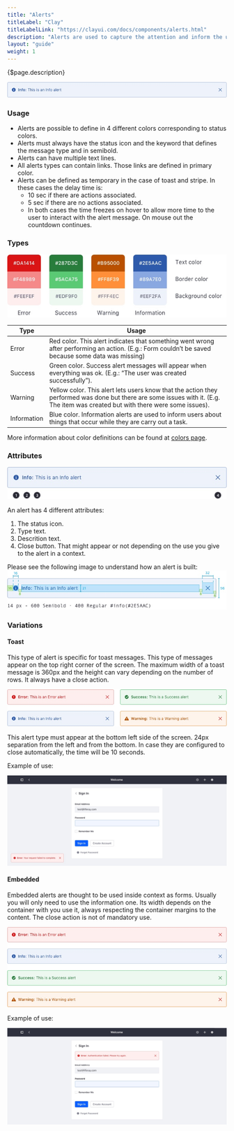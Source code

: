 ```yaml
---
title: "Alerts"
titleLabel: "Clay"
titleLabelLink: "https://clayui.com/docs/components/alerts.html"
description: "Alerts are used to capture the attention and inform the user in a more or less intrusive way."
layout: "guide"
weight: 1
---
```


<div class="page-description">{$page.description}</div>

![info alert colors](../../../images/Alert.jpg)

### Usage

* Alerts are possible to define in 4 different colors corresponding to status colors.
* Alerts must always have the status icon and the keyword that defines the message type and in semibold.
* Alerts can have multiple text lines.
* All alerts types can contain links. Those links are defined in primary color.
* Alerts can be defined as temporary in the case of toast and stripe. In these cases the delay time is:
    * 10 sec if there are actions associated.
    * 5 sec if there are no actions associated.
    * In both cases the time freezes on hover to allow more time to the user to interact with the alert message. On mouse out the countdown continues.

### Types

![alert colors to define each type as the table below describes](../../../images/AlertColors.jpg)

| Type | Usage |
| ----- | ----- |
| Error | Red color. This alert indicates that something went wrong after performing an action. (E.g.: Form couldn’t be saved because some data was missing) |
| Success | Green color. Success alert messages will appear when everything was ok. (E.g.: “The user was created successfully”). |
| Warning | Yellow color. This alert lets users know that the action they performed was done but there are some issues with it. (E.g. The item was created but with there were some issues). |
| Information | Blue color. Information alerts are used to inform users about things that occur while they are carry out a task. |

More information about color definitions can be found at [colors page](../designPrinciples/colors.html).

### Attributes

![info alert colors with numbers specifying each of its attributes](../../../images/AlertParts.jpg)

An alert has 4 different attributes:
1. The status icon.
2. Type text.
3. Descrition text.
4. Close button. That might appear or not depending on the use you give to the alert in a context.

Please see the following image to understand how an alert is built:
![info alert colors with metrics stated to understand how it is built](../../../images/AlertMetrics.jpg)

### Variations

#### Toast

This type of alert is specific for toast messages. This type of messages appear on the top right corner of the screen. The maximum width of a toast message is 360px and the height can vary depending on the number of rows. It always have a close action.

![four differet toast alert colors](../../../images/AlertToast.jpg)

This alert type must appear at the bottom left side of the screen. 24px separation from the left and from the bottom. In case they are configured to close automatically, the time will be 10 seconds.

Example of use:

![toast alert example. Placed to the top right in the screen and below the header](../../../images/AlertToastExample.jpg)


#### Embedded

Embedded alerts are thought to be used inside context as forms. Usually you will only need to use the information one. Its width depends on the container with you use it, always respecting the container margins to the content. The close action is not of mandatory use.

![four differet embedded alert colors](../../../images/AlertEmbedded.jpg)

Example of use:

![embedded alert example. Placed inside a form.](../../../images/AlertEmbeddedExample.jpg)

